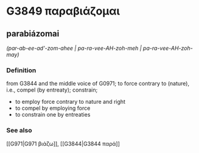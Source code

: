 # G3849 παραβιάζομαι

## parabiázomai

_(par-ab-ee-ad'-zom-ahee | pa-ra-vee-AH-zoh-meh | pa-ra-vee-AH-zoh-may)_

### Definition

from G3844 and the middle voice of G0971; to force contrary to (nature), i.e., compel (by entreaty); constrain; 

- to employ force contrary to nature and right
- to compel by employing force
- to constrain one by entreaties

### See also

[[G971|G971 βιάζω]], [[G3844|G3844 παρά]]

